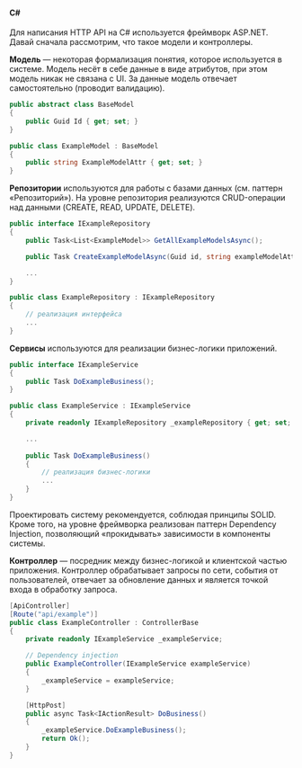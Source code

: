 #### **C#**
Для написания HTTP API на C# используется фреймворк ASP.NET. Давай сначала рассмотрим, что такое модели и контроллеры.

**Модель** — некоторая формализация понятия, которое используется в системе. Модель несёт в себе данные в виде атрибутов, при этом модель никак не связана с UI. За данные модель отвечает самостоятельно (проводит валидацию).

```csharp
public abstract class BaseModel
{
    public Guid Id { get; set; }
}
```

```csharp
public class ExampleModel : BaseModel
{
    public string ExampleModelAttr { get; set; }
}
```

**Репозитории** используются для работы с базами данных (см. паттерн «Репозиторий»). На уровне репозитория реализуются CRUD-операции над данными (CREATE, READ, UPDATE, DELETE).

```csharp
public interface IExampleRepository
{
    public Task<List<ExampleModel>> GetAllExampleModelsAsync();

    public Task CreateExampleModelAsync(Guid id, string exampleModelAttr);

    ...
}
```

```csharp
public class ExampleRepository : IExampleRepository
{
    // реализация интерфейса
    ...
}
```

**Сервисы** используются для реализации бизнес-логики приложений.

```csharp
public interface IExampleService
{
    public Task DoExampleBusiness();
}
```

```csharp
public class ExampleService : IExampleService
{
    private readonly IExampleRepository _exampleRepository { get; set; }

    ...
    
    public Task DoExampleBusiness()
    {
        // реализация бизнес-логики
        ...
    }
}
```

Проектировать систему рекомендуется, соблюдая принципы SOLID. Кроме того, на уровне фреймворка реализован паттерн Dependency Injection, позволяющий «прокидывать» зависимости в компоненты системы.

**Контроллер** — посредник между бизнес-логикой и клиентской частью приложения. Контроллер обрабатывает запросы по сети, события от пользователей, отвечает за обновление данных и является точкой входа в обработку запроса.

```csharp
[ApiController]
[Route("api/example")]
public class ExampleController : ControllerBase
{
    private readonly IExampleService _exampleService;

    // Dependency injection
    public ExampleController(IExampleService exampleService)
    {
        _exampleService = exampleService;
    }

    [HttpPost]
    public async Task<IActionResult> DoBusiness()
    {
        _exampleService.DoExampleBusiness();
        return Ok();
    }
}
```